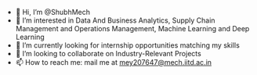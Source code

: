 - 👋 Hi, I’m @ShubhMech
- 👀 I’m interested in Data And Business Analytics, Supply Chain Management and Operations Management, Machine Learning and Deep Learning
- 🌱 I’m currently looking for internship opportunities matching my skills
- 💞️ I’m looking to collaborate on Industry-Relevant Projects
- 📫 How to reach me: mail me at mey207647@mech.iitd.ac.in

<!---
ShubhMech/ShubhMech is a ✨ special ✨ repository because its `README.md` (this file) appears on your GitHub profile.
You can click the Preview link to take a look at your changes.
--->
